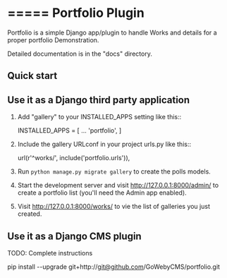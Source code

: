 =====
Portfolio Plugin
=====

Portfolio is a simple Django app/plugin to handle Works and details for a proper portfolio
Demonstration.

Detailed documentation is in the "docs" directory.

Quick start
-----------
## Use it as a Django third party application
1. Add "gallery" to your INSTALLED_APPS setting like this::

    INSTALLED_APPS = [
        ...
        'portfolio',
    ]

2. Include the gallery URLconf in your project urls.py like this::

    url(r'^works/', include('portfolio.urls')),

3. Run `python manage.py migrate gallery` to create the polls models.

4. Start the development server and visit http://127.0.0.1:8000/admin/
   to create a portfolio list (you'll need the Admin app enabled).

5. Visit http://127.0.0.1:8000/works/ to vie the list of galleries you just created.

## Use it as a Django CMS plugin
TODO: Complete instructions

pip install --upgrade git+http://git@github.com/GoWebyCMS/portfolio.git